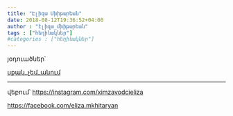 ```yaml
---
title: "Էլիզա Մխիթարեան"
date: 2018-08-12T19:36:52+04:00
author : "էլիզա_մխիթարեան"
tags : ["հեղինակներ"]
#categories : ["հեղինակներ"]
---
```


յօդուածներ՝

[սքան_չեմ_անում](/հոսք/սքան_չեմ_անում/)

_____

վեբում՝ https://instagram.com/ximzavodcieliza

https://facebook.com/eliza.mkhitaryan
